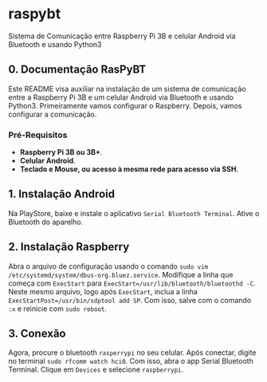 # raspybt
Sistema de Comunicação entre Raspberry Pi 3B e celular Android via Bluetooth e usando Python3

## 0. Documentação RasPyBT

Este README visa auxiliar na instalação de um sistema de comunicação entre a Raspberry Pi 3B e um celular Android via Bluetooth e usando Python3.
Primeiramente vamos configurar o Raspberry. Depois, vamos configurar a comunicação.


### Pré-Requisitos
 * **Raspberry Pi 3B ou 3B+**.
 * **Celular Android**.
 * **Teclado e Mouse, ou acesso à mesma rede para acesso via SSH**.
 
## 1. Instalação Android

Na PlayStore, baixe e instale o aplicativo `Serial Bluetooth Terminal`. Ative o Bluetooth do aparelho.

## 2. Instalação Raspberry

Abra o arquivo de configuração usando o comando `sudo vim /etc/systemd/system/dbus-org.bluez.service`.
Modifique a linha que começa com `ExecStart` para `ExecStart=/usr/lib/bluetooth/bluetoothd -C`.
Neste mesmo arquivo, logo após `ExecStart`, inclua a linha `ExecStartPost=/usr/bin/sdptool add SP`.
Com isso, salve com o comando `:x`  e reinicie com `sudo reboot`.

## 3. Conexão

Agora, procure o bluetooth `rasperrypi` no seu celular. Após conectar, digite no terminal `sudo rfcomm watch hci0`.
Com isso, abra o app Serial Bluetooth Terminal. Clique em `Devices` e selecione `raspberrypi`.

